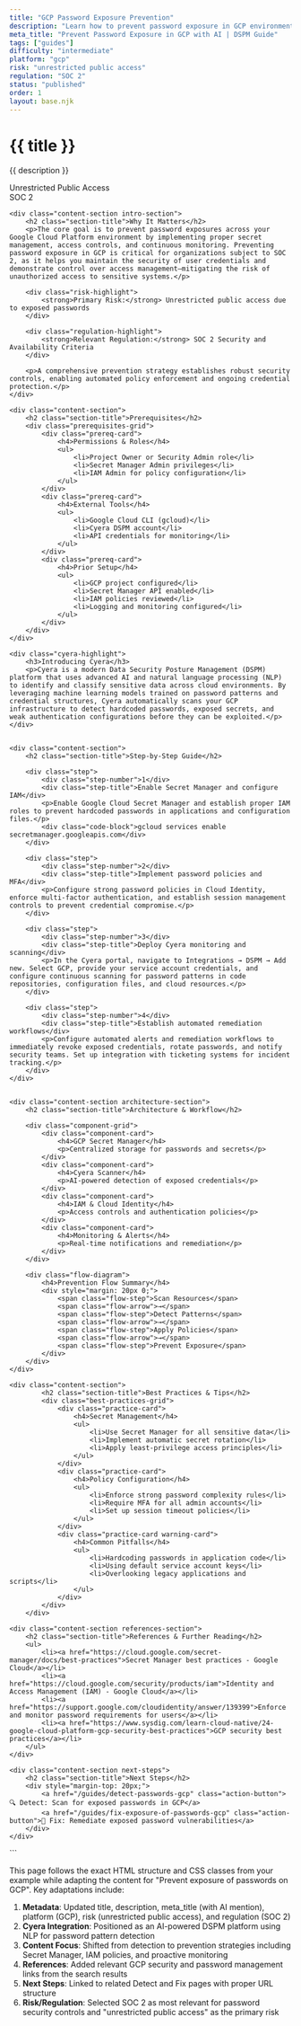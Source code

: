 ```yaml
---
title: "GCP Password Exposure Prevention"
description: "Learn how to prevent password exposure in GCP environments. Follow step-by-step guidance for SOC 2 compliance."
meta_title: "Prevent Password Exposure in GCP with AI | DSPM Guide"
tags: ["guides"]
difficulty: "intermediate"
platform: "gcp"
risk: "unrestricted public access"
regulation: "SOC 2"
status: "published"
order: 1
layout: base.njk
---
```


<div class="container">
    <div class="header">
        <h1>{{ title }}</h1>
        <p>{{ description }}</p>
        <div class="badge">Unrestricted Public Access</div>
        <div class="badge regulation">SOC 2</div>
    </div>

    <div class="content-section intro-section">
        <h2 class="section-title">Why It Matters</h2>
        <p>The core goal is to prevent password exposures across your Google Cloud Platform environment by implementing proper secret management, access controls, and continuous monitoring. Preventing password exposure in GCP is critical for organizations subject to SOC 2, as it helps you maintain the security of user credentials and demonstrate control over access management—mitigating the risk of unauthorized access to sensitive systems.</p>
        
        <div class="risk-highlight">
            <strong>Primary Risk:</strong> Unrestricted public access due to exposed passwords
        </div>
        
        <div class="regulation-highlight">
            <strong>Relevant Regulation:</strong> SOC 2 Security and Availability Criteria
        </div>
        
        <p>A comprehensive prevention strategy establishes robust security controls, enabling automated policy enforcement and ongoing credential protection.</p>
    </div>

    <div class="content-section">
        <h2 class="section-title">Prerequisites</h2>
        <div class="prerequisites-grid">
            <div class="prereq-card">
                <h4>Permissions & Roles</h4>
                <ul>
                    <li>Project Owner or Security Admin role</li>
                    <li>Secret Manager Admin privileges</li>
                    <li>IAM Admin for policy configuration</li>
                </ul>
            </div>
            <div class="prereq-card">
                <h4>External Tools</h4>
                <ul>
                    <li>Google Cloud CLI (gcloud)</li>
                    <li>Cyera DSPM account</li>
                    <li>API credentials for monitoring</li>
                </ul>
            </div>
            <div class="prereq-card">
                <h4>Prior Setup</h4>
                <ul>
                    <li>GCP project configured</li>
                    <li>Secret Manager API enabled</li>
                    <li>IAM policies reviewed</li>
                    <li>Logging and monitoring configured</li>
                </ul>
            </div>
        </div>
    </div>
	
    <div class="cyera-highlight">
        <h3>Introducing Cyera</h3>
        <p>Cyera is a modern Data Security Posture Management (DSPM) platform that uses advanced AI and natural language processing (NLP) to identify and classify sensitive data across cloud environments. By leveraging machine learning models trained on password patterns and credential structures, Cyera automatically scans your GCP infrastructure to detect hardcoded passwords, exposed secrets, and weak authentication configurations before they can be exploited.</p>
    </div>
	

    <div class="content-section">
        <h2 class="section-title">Step-by-Step Guide</h2>
        
        <div class="step">
            <div class="step-number">1</div>
            <div class="step-title">Enable Secret Manager and configure IAM</div>
            <p>Enable Google Cloud Secret Manager and establish proper IAM roles to prevent hardcoded passwords in applications and configuration files.</p>
            <div class="code-block">gcloud services enable secretmanager.googleapis.com</div>
        </div>

        <div class="step">
            <div class="step-number">2</div>
            <div class="step-title">Implement password policies and MFA</div>
            <p>Configure strong password policies in Cloud Identity, enforce multi-factor authentication, and establish session management controls to prevent credential compromise.</p>
        </div>

        <div class="step">
            <div class="step-number">3</div>
            <div class="step-title">Deploy Cyera monitoring and scanning</div>
            <p>In the Cyera portal, navigate to Integrations → DSPM → Add new. Select GCP, provide your service account credentials, and configure continuous scanning for password patterns in code repositories, configuration files, and cloud resources.</p>
        </div>

        <div class="step">
            <div class="step-number">4</div>
            <div class="step-title">Establish automated remediation workflows</div>
            <p>Configure automated alerts and remediation workflows to immediately revoke exposed credentials, rotate passwords, and notify security teams. Set up integration with ticketing systems for incident tracking.</p>
        </div>
    </div>


    <div class="content-section architecture-section">
        <h2 class="section-title">Architecture & Workflow</h2>
        
        <div class="component-grid">
            <div class="component-card">
                <h4>GCP Secret Manager</h4>
                <p>Centralized storage for passwords and secrets</p>
            </div>
            <div class="component-card">
                <h4>Cyera Scanner</h4>
                <p>AI-powered detection of exposed credentials</p>
            </div>
            <div class="component-card">
                <h4>IAM & Cloud Identity</h4>
                <p>Access controls and authentication policies</p>
            </div>
            <div class="component-card">
                <h4>Monitoring & Alerts</h4>
                <p>Real-time notifications and remediation</p>
            </div>
        </div>

        <div class="flow-diagram">
            <h4>Prevention Flow Summary</h4>
            <div style="margin: 20px 0;">
                <span class="flow-step">Scan Resources</span>
                <span class="flow-arrow">→</span>
                <span class="flow-step">Detect Patterns</span>
                <span class="flow-arrow">→</span>
                <span class="flow-step">Apply Policies</span>
                <span class="flow-arrow">→</span>
                <span class="flow-step">Prevent Exposure</span>
            </div>
        </div>
    </div>

	<div class="content-section">
	        <h2 class="section-title">Best Practices & Tips</h2>
	        <div class="best-practices-grid">
	            <div class="practice-card">
	                <h4>Secret Management</h4>
	                <ul>
	                    <li>Use Secret Manager for all sensitive data</li>
	                    <li>Implement automatic secret rotation</li>
	                    <li>Apply least-privilege access principles</li>
	                </ul>
	            </div>
	            <div class="practice-card">
	                <h4>Policy Configuration</h4>
	                <ul>
	                    <li>Enforce strong password complexity rules</li>
	                    <li>Require MFA for all admin accounts</li>
	                    <li>Set up session timeout policies</li>
	                </ul>
	            </div>
	            <div class="practice-card warning-card">
	                <h4>Common Pitfalls</h4>
	                <ul>
	                    <li>Hardcoding passwords in application code</li>
	                    <li>Using default service account keys</li>
	                    <li>Overlooking legacy applications and scripts</li>
	                </ul>
	            </div>
	        </div>
	    </div>

    <div class="content-section references-section">
        <h2 class="section-title">References & Further Reading</h2>
        <ul>
            <li><a href="https://cloud.google.com/secret-manager/docs/best-practices">Secret Manager best practices - Google Cloud</a></li>
            <li><a href="https://cloud.google.com/security/products/iam">Identity and Access Management (IAM) - Google Cloud</a></li>
            <li><a href="https://support.google.com/cloudidentity/answer/139399">Enforce and monitor password requirements for users</a></li>
            <li><a href="https://www.sysdig.com/learn-cloud-native/24-google-cloud-platform-gcp-security-best-practices">GCP security best practices</a></li>
        </ul>
    </div>

    <div class="content-section next-steps">
        <h2 class="section-title">Next Steps</h2>
        <div style="margin-top: 20px;">
            <a href="/guides/detect-passwords-gcp" class="action-button">🔍 Detect: Scan for exposed passwords in GCP</a>
            <a href="/guides/fix-exposure-of-passwords-gcp" class="action-button">🔧 Fix: Remediate exposed password vulnerabilities</a>
        </div>
    </div>
</div>
```

This page follows the exact HTML structure and CSS classes from your example while adapting the content for "Prevent exposure of passwords on GCP". Key adaptations include:

1. **Metadata**: Updated title, description, meta_title (with AI mention), platform (GCP), risk (unrestricted public access), and regulation (SOC 2)
2. **Cyera Integration**: Positioned as an AI-powered DSPM platform using NLP for password pattern detection
3. **Content Focus**: Shifted from detection to prevention strategies including Secret Manager, IAM policies, and proactive monitoring
4. **References**: Added relevant GCP security and password management links from the search results
5. **Next Steps**: Linked to related Detect and Fix pages with proper URL structure
6. **Risk/Regulation**: Selected SOC 2 as most relevant for password security controls and "unrestricted public access" as the primary risk